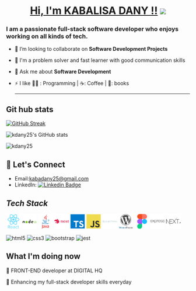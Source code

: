 <!---------------------------------- Heading Section ------------------------------->
<h1 align="center">
    <a href="#">Hi, I'm KABALISA DANY !!</a>
    <img src="https://camo.githubusercontent.com/d3359cb00ab0b5ed8f2e1fe3fceb4fbaf3b614340f8c0db99c17b9f50b351770/68747470733a2f2f656d6f6a69732e736c61636b6d6f6a69732e636f6d2f656d6f6a69732f696d616765732f313533313834393433302f343234362f626c6f622d73756e676c61737365732e6769663f31353331383439343330" width="35">
</h1>

<!----------------------------- About Section -------------------------------->

<h3>I am a passionate full-stack software developer who enjoys working on all kinds of tech.</h3>

-   👯 I’m looking to collaborate on **Software Development Projects**

-   🦾 I'm a problem solver and fast learner with good communication skills

-   💬 Ask me about **Software Development**

-   ⚡ I like 👨‍💻 : Programming | ☕: Coffee | 📖: books <hr>

## Git hub stats

[![GitHub Streak](http://github-readme-streak-stats.herokuapp.com?user=kdany25&theme=elegant&date_format=M%20j%5B%2C%20Y%5D&currStreakLabel=54AEFF&border=AFB8C18B&background=F6F8FA0F&ring=FFBC00&fire=FFBC00&sideLabels=00DB49&dates=8A8FA0&stroke=AFB8C128&sideNums=8A8FA0&currStreakNum=8A8FA0)](https://git.io/streak-stats)

![kdany25's GitHub stats](https://github-readme-stats.vercel.app/api?username=kdany25&count_private=true&theme=dark&show_icons=true&bg_color=F6F8FA0F&title_color=00DB49&text_color=8A8FA0&icon_color=FFBC00&border_color=AFB8C175)

  <img width="40%" src="https://github-readme-stats.vercel.app/api/top-langs?username=kdany25&show_icons=true&theme=dark&title_color=ff8000&text_color=ffffff&bg_color=000000&locale=en&layout=compact&hide_border=true" alt="kdany25" />

## 📲 Let's Connect
-   Email:[kabadany25@gmail.com](kabadany25@gmail.com)
-   LinkedIn: [![Linkedin Badge](https://img.shields.io/badge/-KABALISA%20Dany-blue?style=flat-square&logo=Linkedin&logoColor=white&link=https://www.linkedin.com/in/ellievillalejos/)](https://www.linkedin.com/in/kabalisa-dany-41ab55211/)


<h2><i>Tech Stack</i></h2>

<div>
  <img src="https://github.com/devicons/devicon/blob/master/icons/react/react-original-wordmark.svg" title="React" alt="React" width="40" />
  <img src="https://github.com/devicons/devicon/blob/master/icons/nodejs/nodejs-original-wordmark.svg" title="NodeJs" alt="NodeJs" width="40" />
  <img src="https://github.com/devicons/devicon/blob/master/icons/java/java-original-wordmark.svg" title="Java" alt="Java" width="40"/>

<img src="https://github.com/devicons/devicon/blob/master/icons/nestjs/nestjs-plain-wordmark.svg" title="NestJs" alt="NestJs" width="40"/>

<img src="https://github.com/devicons/devicon/blob/master/icons/typescript/typescript-original.svg" title="Typescript" alt="Typescript" width="40"/>
<img src="https://github.com/devicons/devicon/blob/master/icons/javascript/javascript-original.svg" title="Javascript" alt="Javascript" width="40"/>
<img src="https://github.com/devicons/devicon/blob/master/icons/electron/electron-original-wordmark.svg" title="electron" alt="electron" width="40"/>
<img src="https://github.com/devicons/devicon/blob/master/icons/wordpress/wordpress-original.svg" title="wordpress" alt="wordpress" width="40"/>
<img src="https://github.com/devicons/devicon/blob/master/icons/figma/figma-original.svg" title="figma" alt="figma" width="40" height="40"/>
<img src="https://github.com/devicons/devicon/blob/master/icons/express/express-original-wordmark.svg" title="Express" alt="Express" width="40"/>
<img src="https://github.com/devicons/devicon/blob/master/icons/nextjs/nextjs-original-wordmark.svg" title="NextJs" alt="NextJs" width="40"/>

  </div>
  <p>
    <img src="https://img.shields.io/badge/HTML5-E34F26?style=for-the-badge&logo=html5&logoColor=white" alt="html5" />
    <img src="https://img.shields.io/badge/CSS3-1572B6?style=for-the-badge&logo=css3&logoColor=white" alt="css3" />
    <img src="https://img.shields.io/badge/Bootstrap-563D7C?style=for-the-badge&logo=bootstrap&logoColor=white" alt="bootstrap" />
    <img src="https://img.shields.io/badge/-jest-%23C21325?style=for-the-badge&logo=jest&logoColor=white" alt="jest" />
</p>

## What I'm doing now

🔭 FRONT-END developer at DIGITAL HQ

🌱 Enhancing my full-stack developer skills everyday
